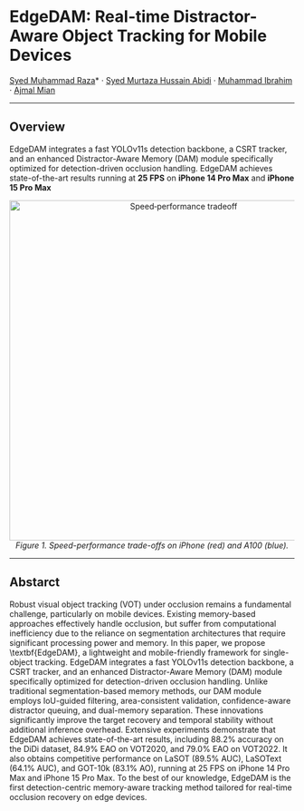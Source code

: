 
<!-- Title + authors -->
# EdgeDAM: Real-time Distractor-Aware Object Tracking for Mobile Devices

[Syed Muhammad Raza](https://www.linkedin.com/in/smraza1009/)* · [Syed Murtaza Hussain Abidi](https://www.linkedin.com/in/murtazahussain0/) · [Muhammad Ibrahim](https://www.linkedin.com/in/muhammad-ibrahim-83643b1a2/?original_referer=https%3A%2F%2Fwww%2Egoogle%2Ecom%2F&originalSubdomain=au) · [Ajmal Mian](https://ajmalsaeed.net/) 

---

## Overview

 EdgeDAM integrates a fast YOLOv11s detection backbone, a CSRT tracker, and an enhanced Distractor-Aware Memory (DAM) module specifically optimized for detection-driven occlusion handling.
 EdgeDAM achieves state-of-the-art results running at **25 FPS** on **iPhone 14 Pro Max** and **iPhone 15 Pro Max** 


<!-- Embedding a figure -->
<p align="center">
  <img src="./assets/speed_vs_perf.png" width="600px" alt="Speed‐performance tradeoff">
  <br><em>Figure 1. Speed-performance trade-offs on iPhone (red) and A100 (blue).</em>
</p>

---

## Abstarct

Robust visual object tracking (VOT) under occlusion remains a fundamental challenge, particularly on mobile devices. Existing memory-based approaches effectively handle occlusion, but suffer from computational inefficiency due to the reliance on segmentation architectures that require significant processing power and memory. In this paper, we propose \textbf{EdgeDAM}, a lightweight and mobile-friendly framework for single-object tracking. EdgeDAM integrates a fast YOLOv11s detection backbone, a CSRT tracker, and an enhanced Distractor-Aware Memory (DAM) module specifically optimized for detection-driven occlusion handling. Unlike traditional segmentation-based memory methods, our DAM module employs IoU-guided filtering, area-consistent validation, confidence-aware distractor queuing, and dual-memory separation. These innovations significantly improve the target recovery and temporal stability without additional inference overhead. Extensive experiments demonstrate that EdgeDAM achieves state-of-the-art results, including 88.2% accuracy on the DiDi dataset, 84.9\% EAO on VOT2020, and 79.0\% EAO on VOT2022. It also obtains competitive performance on LaSOT (89.5% AUC), LaSOText (64.1% AUC), and GOT-10k (83.1% AO), running at 25 FPS on iPhone 14 Pro Max and iPhone 15 Pro Max. To the best of our knowledge, EdgeDAM is the first detection-centric memory-aware tracking method tailored for real-time occlusion recovery on edge devices. 





